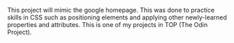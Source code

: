 This project will mimic the google homepage. This was done to practice skills in CSS such as positioning elements and applying other newly-learned properties and attributes. This is one of my projects in TOP (The Odin Project).